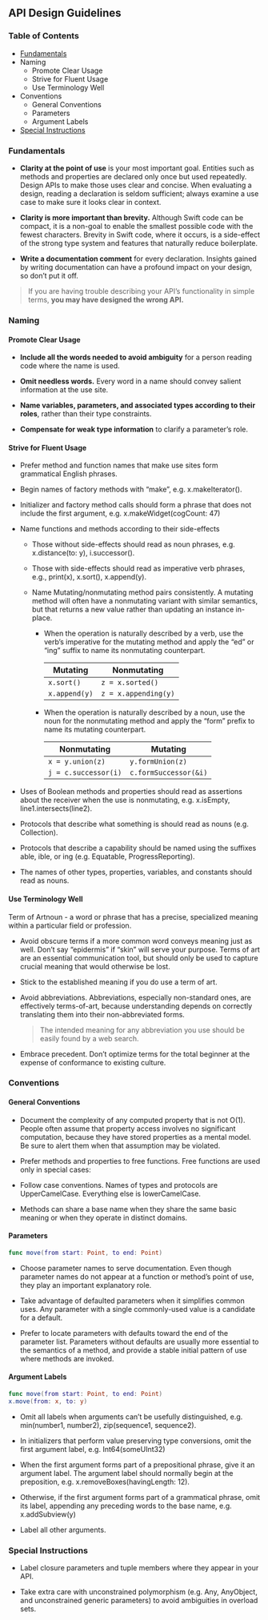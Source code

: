 ## API Design Guidelines

### Table of Contents

* [Fundamentals](#Fundamentals)
* Naming
	* Promote Clear Usage
	* Strive for Fluent Usage
	* Use Terminology Well
* Conventions
	* General Conventions
	* Parameters
	* Argument Labels
* [Special Instructions](#special)

### Fundamentals

* **Clarity at the point of use** is your most important goal. Entities such as methods and properties are declared only once but used repeatedly. Design APIs to make those uses clear and concise. When evaluating a design, reading a declaration is seldom sufficient; always examine a use case to make sure it looks clear in context.

* **Clarity is more important than brevity.** Although Swift code can be compact, it is a non-goal to enable the smallest possible code with the fewest characters. Brevity in Swift code, where it occurs, is a side-effect of the strong type system and features that naturally reduce boilerplate.

* **Write a documentation comment** for every declaration. Insights gained by writing documentation can have a profound impact on your design, so don’t put it off.

> If you are having trouble describing your API’s functionality in simple terms, **you may have designed the wrong API.**

### Naming

#### Promote Clear Usage

* **Include all the words needed to avoid ambiguity** for a person reading code where the name is used.

* **Omit needless words.** Every word in a name should convey salient information at the use site.

* **Name variables, parameters, and associated types according to their roles**, rather than their type constraints.

* **Compensate for weak type information** to clarify a parameter’s role.

#### Strive for Fluent Usage

* Prefer method and function names that make use sites form grammatical English phrases.

* Begin names of factory methods with “make”, e.g. x.makeIterator().

* Initializer and factory method calls should form a phrase that does not include the first argument, e.g. x.makeWidget(cogCount: 47)

* Name functions and methods according to their side-effects

	* Those without side-effects should read as noun phrases, e.g. x.distance(to: y), i.successor().

	* Those with side-effects should read as imperative verb phrases, e.g., print(x), x.sort(), x.append(y).

	* Name Mutating/nonmutating method pairs consistently. A mutating method will often have a nonmutating variant with similar semantics, but that returns a new value rather than updating an instance in-place.

		* When the operation is naturally described by a verb, use the verb’s imperative for the mutating method and apply the “ed” or “ing” suffix to name its nonmutating counterpart.
		
			Mutating | Nonmutating
			---|---
			`x.sort()` | `z = x.sorted()`
			`x.append(y)` |	`z = x.appending(y)`
			
		* When the operation is naturally described by a noun, use the noun for the nonmutating method and apply the “form” prefix to name its mutating counterpart.

			Nonmutating | Mutating
			---|---
			`x = y.union(z)` | `y.formUnion(z)`
			`j = c.successor(i)` | `c.formSuccessor(&i)`

* Uses of Boolean methods and properties should read as assertions about the receiver when the use is nonmutating, e.g. x.isEmpty, line1.intersects(line2).

* Protocols that describe what something is should read as nouns (e.g. Collection).

* Protocols that describe a capability should be named using the suffixes able, ible, or ing (e.g. Equatable, ProgressReporting).

* The names of other types, properties, variables, and constants should read as nouns.			

#### Use Terminology Well

Term of Artnoun - a word or phrase that has a precise, specialized meaning within a particular field or profession.

* Avoid obscure terms if a more common word conveys meaning just as well. Don’t say “epidermis” if “skin” will serve your purpose. Terms of art are an essential communication tool, but should only be used to capture crucial meaning that would otherwise be lost.

* Stick to the established meaning if you do use a term of art.

* Avoid abbreviations. Abbreviations, especially non-standard ones, are effectively terms-of-art, because understanding depends on correctly translating them into their non-abbreviated forms.
	
	> The intended meaning for any abbreviation you use should be easily found by a web search.

* Embrace precedent. Don’t optimize terms for the total beginner at the expense of conformance to existing culture.

### Conventions

#### General Conventions

* Document the complexity of any computed property that is not O(1). People often assume that property access involves no significant computation, because they have stored properties as a mental model. Be sure to alert them when that assumption may be violated.

* Prefer methods and properties to free functions. Free functions are used only in special cases:

* Follow case conventions. Names of types and protocols are UpperCamelCase. Everything else is lowerCamelCase.

* Methods can share a base name when they share the same basic meaning or when they operate in distinct domains.

#### Parameters

```swift
func move(from start: Point, to end: Point)
```

* Choose parameter names to serve documentation. Even though parameter names do not appear at a function or method’s point of use, they play an important explanatory role.

* Take advantage of defaulted parameters when it simplifies common uses. Any parameter with a single commonly-used value is a candidate for a default.

* Prefer to locate parameters with defaults toward the end of the parameter list. Parameters without defaults are usually more essential to the semantics of a method, and provide a stable initial pattern of use where methods are invoked.

#### Argument Labels

```swift
func move(from start: Point, to end: Point)
x.move(from: x, to: y) 
```

* Omit all labels when arguments can’t be usefully distinguished, e.g. min(number1, number2), zip(sequence1, sequence2).

* In initializers that perform value preserving type conversions, omit the first argument label, e.g. Int64(someUInt32)

* When the first argument forms part of a prepositional phrase, give it an argument label. The argument label should normally begin at the preposition, e.g. x.removeBoxes(havingLength: 12).

* Otherwise, if the first argument forms part of a grammatical phrase, omit its label, appending any preceding words to the base name, e.g. x.addSubview(y)

* Label all other arguments.

<a href="#special"></a>
### Special Instructions

* Label closure parameters and tuple members where they appear in your API.

* Take extra care with unconstrained polymorphism (e.g. Any, AnyObject, and unconstrained generic parameters) to avoid ambiguities in overload sets.